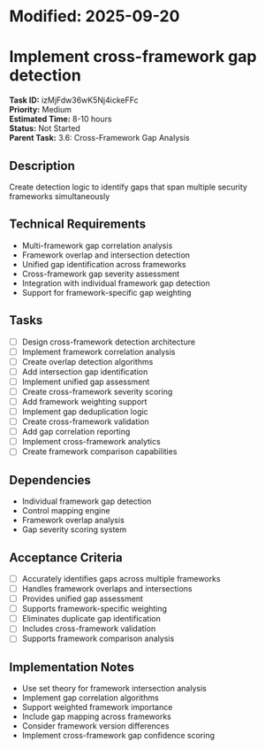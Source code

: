 # Modified: 2025-09-20

# Implement cross-framework gap detection

**Task ID:** izMjFdw36wK5Nj4ickeFFc  
**Priority:** Medium  
**Estimated Time:** 8-10 hours  
**Status:** Not Started  
**Parent Task:** 3.6: Cross-Framework Gap Analysis

## Description
Create detection logic to identify gaps that span multiple security frameworks simultaneously

## Technical Requirements
- Multi-framework gap correlation analysis
- Framework overlap and intersection detection
- Unified gap identification across frameworks
- Cross-framework gap severity assessment
- Integration with individual framework gap detection
- Support for framework-specific gap weighting

## Tasks
- [ ] Design cross-framework detection architecture
- [ ] Implement framework correlation analysis
- [ ] Create overlap detection algorithms
- [ ] Add intersection gap identification
- [ ] Implement unified gap assessment
- [ ] Create cross-framework severity scoring
- [ ] Add framework weighting support
- [ ] Implement gap deduplication logic
- [ ] Create cross-framework validation
- [ ] Add gap correlation reporting
- [ ] Implement cross-framework analytics
- [ ] Create framework comparison capabilities

## Dependencies
- Individual framework gap detection
- Control mapping engine
- Framework overlap analysis
- Gap severity scoring system

## Acceptance Criteria
- [ ] Accurately identifies gaps across multiple frameworks
- [ ] Handles framework overlaps and intersections
- [ ] Provides unified gap assessment
- [ ] Supports framework-specific weighting
- [ ] Eliminates duplicate gap identification
- [ ] Includes cross-framework validation
- [ ] Supports framework comparison analysis

## Implementation Notes
- Use set theory for framework intersection analysis
- Implement gap correlation algorithms
- Support weighted framework importance
- Include gap mapping across frameworks
- Consider framework version differences
- Implement cross-framework gap confidence scoring

